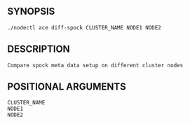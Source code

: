 ## SYNOPSIS
    ./nodectl ace diff-spock CLUSTER_NAME NODE1 NODE2
 
## DESCRIPTION
    Compare spock meta data setup on different cluster nodes
 
## POSITIONAL ARGUMENTS
    CLUSTER_NAME
    NODE1
    NODE2
